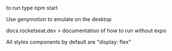 to run type npm start

Use genymotion to emulate on the desktop

docs.rocketseat.dev > documentation of how to run without expo

All styles components by default are "display: flex"